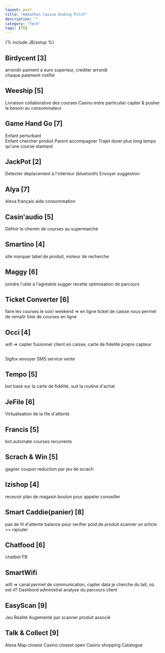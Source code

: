 ```yaml
---
layout: post
title: "Hakathon Casino Ending Pitch"
description: ""
category: "Tech" 
tags: [FR]
---
```

{% include JB/setup %}

## Birdycent [3]
arrondir paiment à euro superieur, crediter arrondi    
chaque paiement notifié

## Weeship [5]
Livraison collaborative des courses Casino entre particulier
capter & pusher le besoin au consommateur

## Game Hand Go [7]
Enfant perturbant  
Enfant chercher produit
Parent accompagner
Trajet durer plus long temps qu'une course stantard

## JackPot [2]
Detecter deplacement à l'intérieur (bluetooth)
Envoyer suggestion 

## Alya [7]
Alexa français
aide consommation

## Casin'audio [5]
Définir le chemin de courses au supermarché

## Smartino [4]
site marquer label de produit, moteur de recherche

## Maggy [6]
joindre l'utile à l'agréable
sugger recette
optimisation de parcours

## Ticket Converter [6]
faire les courses le soir/ weekend => en ligne
ticket de caisse nous permet de remplir liste de courses en ligne

## Occi [4]
wifi => capter
fusionner client en caisse, carte de fidelité
propre capteur

## 
Sigfox envoyer SMS service vente

## Tempo [5]
bot basé sur la carte de fidélité, suit la routine d'achat

## JeFile [6]
Virtualisation de la file d'attente

## Francis [5]
bot automate courses recurrents 

## Scrach & Win [5]
gagner coupon reduction par jeu de scrach

## Izishop [4]
recevoir plan de magasin
bouton pour appeler conseiller

## Smart Caddie(panier) [8]
pas de fil d'attente
balance pour verifier poid de produit
scanner un article == rajouter

## Chatfood [6]
chatbot FB 

## SmartWifi
wifi => canal permet de communication, capter data
je cherche du lait, où est-il?
Dashbord administral
analyse du parcours client

## EasyScan [9]
Jeu Réalité Augementé par scanner produit associé

## Talk & Collect [9]
Alexa 
Map 
closest Casino
closest open Casino
shopping Catalogue
